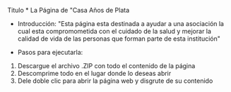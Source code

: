 Titulo * La Página de "Casa Años de Plata

* Introducción: "Esta página esta destinada a ayudar a una asociación la cual esta compromometida con el cuidado de la salud y mejorar la calidad de vida de las personas que forman parte de esta institución"

* Pasos para ejecutarla:
1. Descargue el archivo .ZIP con todo el contenido de la página
2. Descomprime todo en el lugar donde lo deseas abrir
3. Dele doble clic para abrir la página web y disgrute de su contenido
